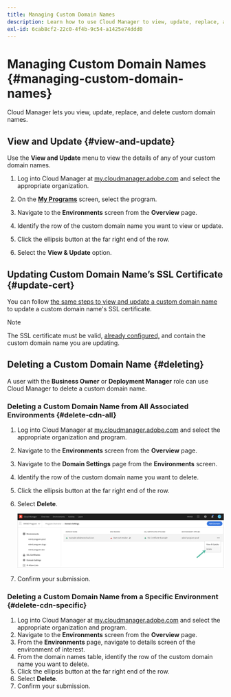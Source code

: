 ```yaml
---
title: Managing Custom Domain Names
description: Learn how to use Cloud Manager to view, update, replace, and delete custom domain names.
exl-id: 6cab8cf2-22c0-4f4b-9c54-a1425e74ddd0
---
```

# Managing Custom Domain Names {#managing-custom-domain-names}

Cloud Manager lets you view, update, replace, and delete custom domain names.

## View and Update {#view-and-update}

Use the **View and Update** menu to view the details of any of your custom domain names.

1. Log into Cloud Manager at [my.cloudmanager.adobe.com](https://my.cloudmanager.adobe.com/) and select the appropriate organization.

1. On the **[My Programs](/help/implementing/cloud-manager/getting-access-to-aem-in-cloud/editing-programs.md#my-programs)** screen, select the program.

1. Navigate to the **Environments** screen from the **Overview** page.

1. Identify the row of the custom domain name you want to view or update.

1. Click the ellipsis button at the far right end of the row.

1. Select the **View &amp; Update** option.

## Updating Custom Domain Name’s SSL Certificate {#update-cert}

You can follow [the same steps to view and update a custom domain name](#view-and-update) to update a custom domain name's SSL certificate.

>[!NOTE]
>
>The SSL certificate must be valid, [already configured,](/help/implementing/cloud-manager/managing-ssl-certifications/introduction.md) and contain the custom domain name you are updating.

## Deleting a Custom Domain Name {#deleting}

A user with the **Business Owner** or **Deployment Manager** role can use Cloud Manager to delete a custom domain name.

### Deleting a Custom Domain Name from All Associated Environments {#delete-cdn-all}

1. Log into Cloud Manager at [my.cloudmanager.adobe.com](https://my.cloudmanager.adobe.com/) and select the appropriate organization and program.

1. Navigate to the **Environments** screen from the **Overview** page.

1. Navigate to the **Domain Settings** page from the **Environments** screen.

1. Identify the row of the custom domain name you want to delete.

1. Click the ellipsis button at the far right end of the row.

1. Select **Delete**.

   ![Deleting custom domain names](/help/implementing/cloud-manager/assets/cdn/cdn-delete.png)

1. Confirm your submission.

### Deleting a Custom Domain Name from a Specific Environment {#delete-cdn-specific}

1. Log into Cloud Manager at [my.cloudmanager.adobe.com](https://my.cloudmanager.adobe.com/) and select the appropriate organization and program.
1. Navigate to the **Environments** screen from the **Overview** page.
1. From the **Environments** page, navigate to details screen of the environment of interest.
1. From the domain names table, identify the row of the custom domain name you want to delete.
1. Click the ellipsis button at the far right end of the row.
1. Select **Delete**.
1. Confirm your submission.
